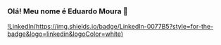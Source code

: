 ### Olá! Meu nome é Eduardo Moura 🤙

[!LinkedIn(https://img.shields.io/badge/LinkedIn-0077B5?style=for-the-badge&logo=linkedin&logoColor=white)](https://www.linkedin.com/in/eduardormoura)
